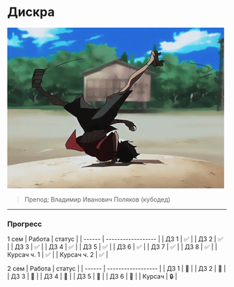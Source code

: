 # Дискра
![gif](https://github.com/bilyardvmetro/ITMO-System-Application-Software/blob/main/gifs/DiscreteMathReadme.gif)

> Препод: Владимир Иванович Поляков (кубодед)

---

### Прогресс
1 сем
| Работа | статус 			  |
| ------ | ------------------ |
|  ДЗ 1  | :white_check_mark: |
|  ДЗ 2  | :white_check_mark: |
|  ДЗ 3  | :white_check_mark: | 
|  ДЗ 4  | :white_check_mark: |
|  ДЗ 5  | :white_check_mark: |
|  ДЗ 6  | :white_check_mark: |
|  ДЗ 7  | :white_check_mark: |
|  ДЗ 8  | :white_check_mark: |
|  Курсач ч. 1  | :white_check_mark: |
|  Курсач ч. 2  | :white_check_mark: |


2 сем
| Работа | статус 			  |
| ------ | ------------------ |
|  ДЗ 1  | :construction: |
|  ДЗ 2  | :construction: |
|  ДЗ 3  | :construction: | 
|  ДЗ 4  | :construction: |
|  ДЗ 5  | :construction: |
|  ДЗ 6  | :construction: |
| Курсач | :lock: |
